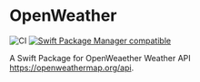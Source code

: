# OpenWeather

![CI](https://github.com/adamayoung/OpenWeather/workflows/CI/badge.svg)
[![Swift Package Manager compatible](https://img.shields.io/badge/Swift%20Package%20Manager-compatible-brightgreen.svg)](https://github.com/apple/swift-package-manager)

A Swift Package for OpenWeaether Weather API <https://openweathermap.org/api>.
